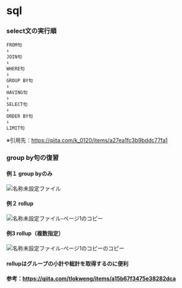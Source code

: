 # sql

### select文の実行順
```
FROM句
↓
JOIN句
↓
WHERE句
↓
GROUP BY句
↓
HAVING句
↓
SELECT句
↓
ORDER BY句
↓
LIMIT句
```
※引用先：https://qiita.com/k_0120/items/a27ea1fc3b9bddc77fa1

### group by句の復習
#### 例１ group byのみ
![名称未設定ファイル](https://user-images.githubusercontent.com/60159339/117205152-2fe0fc80-ae2c-11eb-846e-2c244c3b7e00.png)

#### 例２ rollup 
![名称未設定ファイル-ページ1のコピー](https://user-images.githubusercontent.com/60159339/117207145-9535ed00-ae2e-11eb-9f04-da85e3b9de38.png)

#### 例3 rollup（複数指定）
![名称未設定ファイル-ページ1のコピーのコピー](https://user-images.githubusercontent.com/60159339/117208120-b8ad6780-ae2f-11eb-9937-2ac01acfbcd0.png)

#### rollupはグループの小計や総計を取得するのに便利

#### 参考：https://qiita.com/tlokweng/items/a15b67f3475e38282dca
